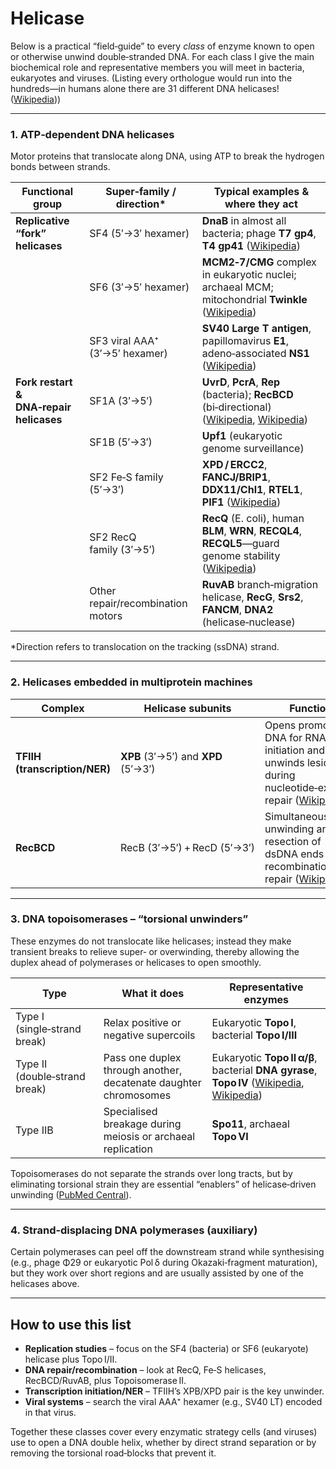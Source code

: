 # Helicase

Below is a practical “field‑guide” to every *class* of enzyme known to open or otherwise unwind double‑stranded DNA.  For each class I give the main biochemical role and representative members you will meet in bacteria, eukaryotes and viruses.  (Listing every orthologue would run into the hundreds—in humans alone there are 31 different DNA helicases! ([Wikipedia][1]))

---

### 1. ATP‑dependent DNA helicases

Motor proteins that translocate along DNA, using ATP to break the hydrogen bonds between strands.

| Functional group                        | Super‑family / direction\*        | Typical examples & where they act                                                                          |
| --------------------------------------- | --------------------------------- | ---------------------------------------------------------------------------------------------------------- |
| **Replicative “fork” helicases**        | SF4 (5′→3′ hexamer)               | **DnaB** in almost all bacteria; phage **T7 gp4**, **T4 gp41** ([Wikipedia][2])                            |
|                                         | SF6 (3′→5′ hexamer)               | **MCM2‑7/CMG** complex in eukaryotic nuclei; archaeal MCM; mitochondrial **Twinkle** ([Wikipedia][3])      |
|                                         | SF3 viral AAA⁺ (3′→5′ hexamer)    | **SV40 Large T antigen**, papillomavirus **E1**, adeno‑associated **NS1** ([Wikipedia][4])                 |
| **Fork restart & DNA‑repair helicases** | SF1A (3′→5′)                      | **UvrD**, **PcrA**, **Rep** (bacteria); **RecBCD** (bi‑directional) ([Wikipedia][1], [Wikipedia][5])       |
|                                         | SF1B (5′→3′)                      | **Upf1** (eukaryotic genome surveillance)                                                                  |
|                                         | SF2 Fe‑S family (5′→3′)           | **XPD / ERCC2**, **FANCJ/BRIP1**, **DDX11/Chl1**, **RTEL1**, **PIF1** ([Wikipedia][6])                     |
|                                         | SF2 RecQ family (3′→5′)           | **RecQ** (E. coli), human **BLM**, **WRN**, **RECQL4**, **RECQL5**—guard genome stability ([Wikipedia][7]) |
|                                         | Other repair/recombination motors | **RuvAB** branch‑migration helicase, **RecG**, **Srs2**, **FANCM**, **DNA2** (helicase‑nuclease)           |

\*Direction refers to translocation on the tracking (ssDNA) strand.

---

### 2. Helicases embedded in multiprotein machines

| Complex                       | Helicase subunits                   | Function                                                                                                            |
| ----------------------------- | ----------------------------------- | ------------------------------------------------------------------------------------------------------------------- |
| **TFIIH (transcription/NER)** | **XPB** (3′→5′) and **XPD** (5′→3′) | Opens promoter DNA for RNA‑pol II initiation and unwinds lesions during nucleotide‑excision repair ([Wikipedia][6]) |
| **RecBCD**                    | RecB (3′→5′) + RecD (5′→3′)         | Simultaneous unwinding and resection of dsDNA ends in recombinational repair ([Wikipedia][5])                       |

---

### 3. DNA topoisomerases – “torsional unwinders”

These enzymes do not translocate like helicases; instead they make transient breaks to relieve super‑ or overwinding, thereby allowing the duplex ahead of polymerases or helicases to open smoothly.

| Type                          | What it does                                                     | Representative enzymes                                                                             |
| ----------------------------- | ---------------------------------------------------------------- | -------------------------------------------------------------------------------------------------- |
| Type I (single‑strand break)  | Relax positive or negative supercoils                            | Eukaryotic **Topo I**, bacterial **Topo I/III**                                                    |
| Type II (double‑strand break) | Pass one duplex through another, decatenate daughter chromosomes | Eukaryotic **Topo II α/β**, bacterial **DNA gyrase**, **Topo IV** ([Wikipedia][8], [Wikipedia][9]) |
| Type IIB                      | Specialised breakage during meiosis or archaeal replication      | **Spo11**, archaeal **Topo VI**                                                                    |

Topoisomerases do not separate the strands over long tracts, but by eliminating torsional strain they are essential “enablers” of helicase‑driven unwinding ([PubMed Central][10]).

---

### 4. Strand‑displacing DNA polymerases (auxiliary)

Certain polymerases can peel off the downstream strand while synthesising (e.g., phage Φ29 or eukaryotic Pol δ during Okazaki‑fragment maturation), but they work over short regions and are usually assisted by one of the helicases above.

---

## How to use this list

* **Replication studies** – focus on the SF4 (bacteria) or SF6 (eukaryote) helicase plus Topo I/II.
* **DNA repair/recombination** – look at RecQ, Fe‑S helicases, RecBCD/RuvAB, plus Topoisomerase II.
* **Transcription initiation/NER** – TFIIH’s XPB/XPD pair is the key unwinder.
* **Viral systems** – search the viral AAA⁺ hexamer (e.g., SV40 LT) encoded in that virus.

Together these classes cover every enzymatic strategy cells (and viruses) use to open a DNA double helix, whether by direct strand separation or by removing the torsional road‑blocks that prevent it.

[1]: https://en.wikipedia.org/wiki/Helicase "Helicase - Wikipedia"
[2]: https://en.wikipedia.org/wiki/DnaB_helicase?utm_source=chatgpt.com "DnaB helicase"
[3]: https://en.wikipedia.org/wiki/Minichromosome_maintenance?utm_source=chatgpt.com "Minichromosome maintenance"
[4]: https://en.wikipedia.org/wiki/Large_tumor_antigen?utm_source=chatgpt.com "Large tumor antigen"
[5]: https://en.wikipedia.org/wiki/RecBCD?utm_source=chatgpt.com "RecBCD"
[6]: https://en.wikipedia.org/wiki/XPB?utm_source=chatgpt.com "XPB"
[7]: https://en.wikipedia.org/wiki/RecQ_helicase?utm_source=chatgpt.com "RecQ helicase"
[8]: https://en.wikipedia.org/wiki/Topoisomerase?utm_source=chatgpt.com "Topoisomerase"
[9]: https://en.wikipedia.org/wiki/DNA_gyrase?utm_source=chatgpt.com "DNA gyrase - Wikipedia"
[10]: https://pmc.ncbi.nlm.nih.gov/articles/PMC2730144/ "
            DNA topoisomerase II and its growing repertoire of biological functions - PMC
        "
